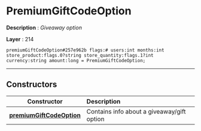 # PremiumGiftCodeOption

**Description** : *Giveaway option*

**Layer** : 214

```tl
premiumGiftCodeOption#257e962b flags:# users:int months:int store_product:flags.0?string store_quantity:flags.1?int currency:string amount:long = PremiumGiftCodeOption;
```

---

## Constructors

| Constructor | Description |
| :---: | :--- |
| [**premiumGiftCodeOption**](constructor/premiumGiftCodeOption) | Contains info about a giveaway/gift option |